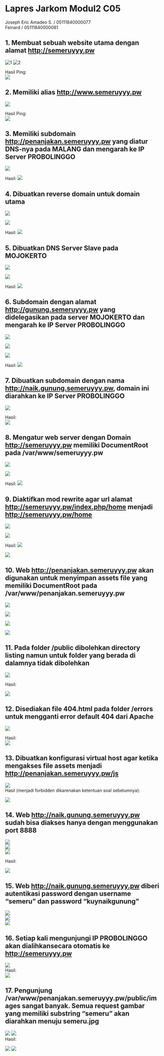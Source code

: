 # Lapres Jarkom Modul2 C05
Joseph Eric Amadeo S. / 05111840000077  
Feinard / 05111840000081

## 1. Membuat sebuah website utama dengan alamat http://semeruyyy.pw 
![1](https://lh5.googleusercontent.com/RTR_pvOtEZMWTk475htryTls1H5GyAV-zdWJJVfNkEL3q2dtfuBcuUp31IiGMxXt_UcNn66dn_DKWr3c0hWQs8W98fhZU26fOGzPXYvAdcKpthTjuohxf7c_wEvreAVBSr85ocWu)
![2](https://lh4.googleusercontent.com/FJAXFVr5CaVyj0yQ_3KIwKSft0YfRQAbnveiwpRDn9NljlLYX-1iISsSfGTc8MfmnruDXcHVSrodyFq6eqLVija2y29WHYNRo5fQpHXG9cDcO5zBMYzSP7M3jYRSNPJWcp-1edgo)  

Hasil Ping:  
![](https://lh5.googleusercontent.com/BpBRM58pPbo-_DYhTpmZithMhWP8N9rzGvTiAeenTEWV0cXc5p36nFFygx1MlTiMsDvaU-C_FW9hS3c2bCcYCEIWKBdWcexqkoVAMF7xcHOZY83xEQx7lzOuTq3mMqygxbQHi7l9)

## 2. Memiliki alias http://www.semeruyyy.pw
![]( https://lh5.googleusercontent.com/aX8BeoqJcZNsd8wmMy1oJoytIKWu2480v7gps3jPlVxBXqgVuysuAEPKsa2TnSnYTqjHeLVX5-j_hmgmTCUzzW-_yqVzvMlMEM0728uSYRNVypFa2gvbfx8GaJ85c_BcRS68KzL5)

Hasil Ping:  
![]( https://lh6.googleusercontent.com/iNBTsIHCUe9Gky8iWGPw8VeV-uwnpg8wiCM8AqugxboxFCSkdL1RbO9B6NN5piBfffXJ9EoNh_vEYfn18trYdCaBudUHtiS16KYjIPRQZ5wVG_t4iO1Z2PJE18XZlJ2NzkmyzeWT)

## 3. Memiliki subdomain http://penanjakan.semeruyyy.pw yang diatur DNS-nya pada MALANG dan mengarah ke IP Server PROBOLINGGO
![](https://lh5.googleusercontent.com/vDec0AV6JNDbe4YPvxNi8WdR2rtCmKGZeyXuGKfPtINGBNW62a0QZrmqfX_fB9FlS2WcQv4YoNfVQn6IGwHg4sZbgEuYKPKjvHE2aY2RbkcXmPoHDP8DyrWzCseYqihjQqP8QhE_)

Hasil:
![]( https://lh3.googleusercontent.com/Re4-h-qIc7bg5pThdGlx_pLYQ02z8sY7bF2gkXIg3vHq1NNCcq_kY2mwZkxtmX773GcBGiroVIZ-kf9sA3N1T40LiHxZfx7opSGAEfCZQyfYSFwWzhT4DHaTTXHQmJjDH6lIPsUs)

## 4. Dibuatkan reverse domain untuk domain utama  
![](https://lh3.googleusercontent.com/Yh2DabHXlPQntxuG8U0ktR18XcMr70GwNOtboERTzIn9rP6TB9bkPPT3_RIlZBkNnxCIR_ru3NovQTiDCJTvZXL7zpZA2Gql6PrwxacdXoK2Jvs2N5oKUY62_rPBYnzK02YYQjK8)

![]( https://lh5.googleusercontent.com/zT6QDJOYmfOpQpvOta2gJQwxrJ63xB_xlVOFEtFiktu6q9VEk6Wm1RSmbZgfa63z6pL161IXja1sOx3M-SwJliBwl37TqSDbHhBos4ycRsaikrGb0c-Tb3qzHFqgmSlQ7lnfTC4p)

Hasil:
![](https://lh5.googleusercontent.com/h4JQxSUI_IPnS80tFc_ERSAJJLTs4C9Te5xugujeIZNst1P4Cq76AqgNNuJ9cq6nSJ2tevuZwQ_rMKuOCyuVKjAYVGCNnezcrJ0ABHUy1DYYt7-DxoF_yHwL_ju25UKN2e8yrtZN)

## 5. Dibuatkan DNS Server Slave pada MOJOKERTO
![](https://lh3.googleusercontent.com/-IjHXN4SD828-NJybSuio6IxRtPcMuhVXUsCyDzzBaYB8iBsn8ukS2bq0VYl0kiZ9NvTVYC-KYYIAn6PUJZbeDV4fRz6D_pD7HNiu6Ns5zXZO8D-4y6Ul44NhghfZPZA-OKSuKdy)

![](https://lh4.googleusercontent.com/1rFjVfTsBE9-AM842rzggs-q_K6nX1OM8ZggqgoQGbIbsPXqr1KN3BaqcBzXF0vf8K_kZlYUr24K9yjV-hjxo4Og9BKc6X3KKY4ipabKavS9KlZAMmx1Btlkz3gX5fjZkiEMBWmD)

Hasil:
![](https://lh5.googleusercontent.com/i2sDUdf2hQNJyTZrDB_L3zN9EZ03F7UZ3WJzsRWsatroy8GDbDVnc1O7ieghPBt6drJi2M7LzPre_JzNXAj_1iS9cg4WXhR5f-xh4Arqagl-y0JqdxyH0SSPS4Zzifd9Z7iOv5Mo)

## 6. Subdomain dengan alamat http://gunung.semeruyyy.pw yang didelegasikan pada server MOJOKERTO dan mengarah ke IP Server PROBOLINGGO

![](https://lh4.googleusercontent.com/i9FRi3JZynFT8CPeLJqSZ1UvODOA2sMaoNyRIEtAY0Nulkm_gpWkVL0AnE028DcD_UDrqlGj3deb14Lwu1NdK69Y0hER9CPWoDL7Mj2570h7uBSO_0y1_K3e1JeinK3cEGsXbMOE)

![](https://lh3.googleusercontent.com/Fur6DkkMzx92hCBPVYatm-fbYqUwUpP12d7CAvwAWCmOn1FcsWOpEqcqIquX6f3KRCvTm8oFleL8J4K-twDvGt6INtrjbPg5g_h7OGewZHeGOmKuQpWZc9uwUKgYzV7G0PAKr1II)

![](https://lh3.googleusercontent.com/7kUYMfoB2wzH4cVQJTZpS9fuRmVUCw8e2H7istoxtnHj36tJ8Cjec_dtBeJQKCt_h1F49NPPDNa24rmhQmLdX8Ucob4eJfeNM3Qj2CeJ17xmqPQ8WsUklkWesypRlupZOmGBc7Ku)

Hasil:
![](https://lh6.googleusercontent.com/bwReI_3dIysRb5dlJXu4PpTg0bPN6zfNvApBPAVT6OBZXyiOIuJSJyF1V_VQEUCVCYm7p9MyxPdqLewb1Vm7T8UP3UVL4PIhGVkoMTMItKqcX6PH-uqf7AovtcuUgjiETdok_-BL)

## 7. Dibuatkan subdomain dengan nama http://naik.gunung.semeruyyy.pw, domain ini diarahkan ke IP Server PROBOLINGGO
![](https://lh3.googleusercontent.com/7kUYMfoB2wzH4cVQJTZpS9fuRmVUCw8e2H7istoxtnHj36tJ8Cjec_dtBeJQKCt_h1F49NPPDNa24rmhQmLdX8Ucob4eJfeNM3Qj2CeJ17xmqPQ8WsUklkWesypRlupZOmGBc7Ku)  

Hasil:  
![](https://lh6.googleusercontent.com/bwReI_3dIysRb5dlJXu4PpTg0bPN6zfNvApBPAVT6OBZXyiOIuJSJyF1V_VQEUCVCYm7p9MyxPdqLewb1Vm7T8UP3UVL4PIhGVkoMTMItKqcX6PH-uqf7AovtcuUgjiETdok_-BL)

## 8. Mengatur web server dengan Domain http://semeruyyy.pw memiliki DocumentRoot pada /var/www/semeruyyy.pw
![](https://lh4.googleusercontent.com/toYVMkFhCNdKiuXWHLXEOa7NMQ2AnP_1Ux0QC5QVE10DPivwP7l2fKfAZFTg8ttAbTmjNfmSBYJJ2aUFPCUCRfd0RgKyjrv6Q1lY6MkZGiF-O1wSV94rccknQDP1wNCUkWulNIeh)

![](https://lh4.googleusercontent.com/J7RFzHaTT7glk4Ja2lwMjeAnn214f4IIs7R8nGiIy2UI7M3zULbtmCcCLizH3AwKMvV0ySP21bO7OxwjqA9Nx35WspopycrTrL_ORPwhB74TAQC1QDjxGj5yPdtO1QoH_ePmnQgo)

Hasil:
![](https://lh5.googleusercontent.com/lnVFfSguj7pyBRWOkdIcIrd8aLx-0QZNRWvaedIkOXOq8XN3_fGDE57MIXPN-tmDE1ih3td9fbqhhILkmgDBD-SvLfXw-BDv1TAa2oF4gjzfFgFikrS698iYNLqLtufUG-L4mrwe)

## 9. Diaktifkan mod rewrite agar url alamat http://semeruyyy.pw/index.php/home menjadi http://semeruyyy.pw/home 
![](https://lh5.googleusercontent.com/JX9OKbab9FYDyA_uz4X-2XxwzgbtyQhqHf7w-8Rl_qlDlNI7WcMH5r-StzRrxAJMrZklxu0WXcpSvGx8J_v7R6h8MBkH_rltdVjM85bkRh6GgvX3eXRniErlz5A_qYujH5eywHCG)

![](https://lh6.googleusercontent.com/zz3MSN2fANIa6I1JoIEMSTeZdCTDEcJ6f-AHWFX8EJs3fJnEFdQQUVBV_j8AqvmmUn9puW_D0dQ1Fg7tuFsmyvZk8SRubkY0FfNDFx7ZHJ6ZRbVFpdO6cgkvH1s7sE9YXLnuIKsz)

Hasil:
![](https://lh4.googleusercontent.com/reiPNeyXmU4pWCnfMNGKVcP0Q85_LmR9M28R4ig98LqYKX1HQHcNux9gnKoZhgEqtmqdoyg_AZm1nAWCv1sGFTU3Ms5UJVy1LZPPVKEhBfeBU0wcjOEM9IlqCoSDfg15YDNLX9Xp)

![](https://lh4.googleusercontent.com/_oHEg2PlGEO9GT4fvFfVVzmzeQmdYAR_15LXw92K-X7cMAX3w0QXstJA6QLz7NVJmnKzTG--2cmtrelMj_snCkYuRfdrBLHmAszJgAvPlqk9wXneDvVHTJ4UndW4gpMez_dBZ0cr)

## 10. Web http://penanjakan.semeruyyy.pw akan digunakan untuk menyimpan assets file yang memiliki DocumentRoot pada /var/www/penanjakan.semeruyyy.pw
![](https://lh5.googleusercontent.com/IcbSepoE0KZEcPbpx6zpOE8l6TtvLPBNWBc0oL-CVYTUGJExeB2Doj6amqrDOwdrnY8CU8ojLw6TAAwRoA6DSP5yEVIO-j4NSzbIsQRxkNNDmzbiEhpNs9kfx9X2IH_YS408UOOw)

![](https://lh3.googleusercontent.com/U2XuMuog4vwK9KElqX0URcuIJ4c6suK3_fwD0qPjkicBAtk3N7BjaAyUCv4TC0aDMwIFhTKsGG4CKSGtiX8VPI83EgIRC99rGtiKfPY7Oo7Pn0HofQu98dqZWiqZ5S2TYR2xgz0O)

![](https://lh6.googleusercontent.com/8Hp_4TjBTRMVGYGbITfA1cJ6oI9hZCFVN266JaMrIpG4mH3ivDpaXrBIj1hzTdOrYiOmdSwtKcbzXqSKLBSlUKN4QuWYePYPkNJcklIowQkE7w5RukQtFXxliSDXoeqaus5i821t)

![](https://lh5.googleusercontent.com/WXwrXdSL_rVDP6yJoxKhfXENTWo-OSewX3HW8lLCljYiObowj9Sps-bJW5S2hRwM1lAD8whKk9dey3qrJRBaqIFy56JSJmexRT8HRkuNM3Omb9Ceanp4iqV5fbZD8_xn0wZFwNRR)

## 11. Pada folder /public dibolehkan directory listing namun untuk folder yang berada di dalamnya tidak dibolehkan
![](https://lh4.googleusercontent.com/jM8kTwXAEXCx1Cnpum7xcEp4sjdobx0NPcStwCTdFQ41NUnQ2W0ZixZSpYhlVqdMcyAfa3F1SCEULi6MvSGdsIaMToMSSXqtju4hk6PwzHjJGGNyAMwNVkXbNqTZstudZUFoSFv6)

Hasil:

![](https://lh3.googleusercontent.com/3BrIOywRmFHEuJ05Z-J9_qCJ78Wp315CZ3-oaTh1LOj5OwKobeWReOXFH88G91VLN7-KVvza54fdxOUpqjTsZS-Pg-BBmnYUsoMLrvKAXd8__MX_Bd6z1wsTl4mR8h2ZKlNcHcec)  

## 12. Disediakan file 404.html pada folder /errors untuk mengganti error default 404 dari Apache

![](https://lh4.googleusercontent.com/cY97lxIJ5Q4IIxuLtVpGPZSf4ITX02qUFdiD4sWk-99REHplELj68rm6p_DCTl-suajreaBT2XFjjjnW--nS3vZYRDYOwLd6KKae6AQqrct_6SIaEG1I-G-ZglrPZQVQ6hhRP9wM)

Hasil:  
![](https://lh4.googleusercontent.com/0DeHVKm_dXgnHTQLPD-yTvikW3UcA0N61Q9fyYxiOms3TCROVI8JZSZ4e-IOqpWh_wkdNDUquWJNQ6RnjTsZWlATN_METQ2OgE7V_xK1HoitBE-gmLy5o8H5f7_L7i_lKN2x89Zm)
## 13. Dibuatkan konfigurasi virtual host agar ketika mengakses file assets menjadi http://penanjakan.semeruyyy.pw/js
![](https://lh3.googleusercontent.com/RXNsEaBIKjz0Yklei-rFuK56veske6ltZmAXKlqkpLYb6nL-DCqpgBi5G8Nv-J5KA5n_v8oFC9CSNTn2Gr2zknNg7p8IyyU7Y6orYSNlzO_Ph5Lv5BD2SdpQeHn4aSd6RYsEtenn)  
Hasil (menjadi forbidden dikarenakan ketentuan soal sebelumnya):  

![](https://lh5.googleusercontent.com/Ap7OvFwFlFYlPSglEWTd-vY5JUgMyDoVGc4yodZc2d4QpPghOCyWPteoc1qVYLYZFE8aAN1jNHj-LJoXS8OnIZleUD6kQefOj7eqVd43ntGi1C7SaEDrQV3OsmffiFRd-DBmzzYf)

## 14. Web http://naik.gunung.semeruyyy.pw sudah bisa diakses hanya dengan menggunakan port 8888
![](https://lh3.googleusercontent.com/CwhpGHN5io_3DWlX3ohmuCUwP2HGl7DqpHMP5q0Cx7vJaxc7wHqSWKRsstYkPMq0aAMkLJuurRA_20YO4e-beHrAlQPk6_2on8CBOb4_QJoCeAZL_uXsJ5e_a6DcY21NVa24iEnu)  
![](https://lh3.googleusercontent.com/LYVf7D8IgEC96GQB3LoHAyZ480b4DMW_dhzrl3EB4j3iTL0hyVfyDbl0DrjtunvBmc449jjMQnwW18-oQdn-V1tfKyyG8l6XIq88CELZuoJS62ch7MSUGWSrERefrMk20rHuAGbQ)  
![](https://lh6.googleusercontent.com/e2H1ZbCo8an1uzrJmdeZEUQUHtENWqdyi7blWOLwX6zwosJSgs15N3ExxuWgN9pI8qL4YPg-wY6miufyk08y0WS-a4PDS6hABJNxZrP6ealUOvBIwqc-r9Cp6o3-G4vguU_eC8_B) 

Hasil:  

![](https://lh4.googleusercontent.com/ZUE_vxpCaUNg06UEJs4ADIWh3nuRatxOZBprdmWvjA5NEHK96hlvQl_KFtYw9R6yjPJ-Jdb_bghqiumI87pNBGDgvRlIi3hW8uh4TVTMWya2DKQQBZlyic4Yoajzlna83YI4AOuQ)
## 15. Web http://naik.gunung.semeruyyy.pw diberi autentikasi password dengan username “semeru” dan password “kuynaikgunung”
![](https://lh4.googleusercontent.com/ESlGcaEXeBccHhFyXuAc_dHfLAJ6fncpWIH8Q30sEAReTTjCspGH34-sEDB9e3N6_WqwsYwGzoCba58bil-Lds2Obi1V94r4fMbI_Rw9RDIo08jZpq5TjEcIZkpsmTP4plujXlgp)  
![](https://lh6.googleusercontent.com/qd5aU1Zi6AlyDABhbyjS-m2lA9V8ZAw0BnF3uNgCdzg7kTgWsBZN7sb9VbpQtt51AIO22EWL-qyJFLBi__cK11K6Evh_t-N95SsPqi0hqyMh11XA17TBE3CnCKdVjt0ti3iYLDan)  
![](https://lh5.googleusercontent.com/J9FV4NKlmX4WnRxXGAGu21vzZf_8nvH7Gwb3eRqFmVt25X1aViP2_xJMSYRFcpIx2-qjO8rgPhNOIEUkUucTZAKXr8E68ebQ3c-nPJAUaOR_zbQ1YRuDk29EoUMffgADJxc2Bo_E)  

## 16. Setiap kali mengunjungi IP PROBOLINGGO akan dialihkansecara otomatis ke http://semeruyyy.pw
![](https://lh4.googleusercontent.com/a2F091GOKtOwcaAdUNmuGG2NJMbto46GDcglNI3JA05dWNADt7hMDoF5z7Gwi5UZ_sSeMuFdYbyYa6uY4T5FPDcfy8DUaFZVw-TeHiuv-lNIrOtQXLYHGv41zeId0ifJvMWb6-TQ)  
Hasil:  
![](https://lh5.googleusercontent.com/FSEtKmSbstbNuIIs6_6t_6MFhSn3jQxaDSwYMIXNTuSHYH2pfCtiuM4PIfFzJ7Z1bkas62c-CS3TF8DfPQrZ9CdafKBD4I6D3vKJwgBJHCxGFnljTJWe3KR4j2V4c7oDYJ4Su54L)

## 17. Pengunjung /var/www/penanjakan.semeruyyy.pw/public/images sangat banyak. Semua request gambar yang memiliki substring “semeru” akan diarahkan menuju semeru.jpg

![](https://lh5.googleusercontent.com/HrtAKqgsMLY5TceIwm_5QEB2rINx4Hs_C6QzdD14i9ogiwkcPdDG1UaSrByNrhivyKXztedUi6wL6sNq2c2FkSw0R7WbF0QLQbrPEz9Nnw0M2kW_Fh62cIrEEadGBsnEFOaMPKAD)
![](https://lh6.googleusercontent.com/ujhdKwcFM9wYWTHT9ST6qIfjrZANzvPfP7t-X8qyi68IUaNUJDMKjeD2p4FYFWBjwMFpXj5YGm_AagU9xxkoekdb_3CaTYeHe8cTJqyLUYEhvlOmyxNBmOGkmKXC9mZjFtWLtFT8)  
Hasil:  

![](https://lh3.googleusercontent.com/UpkUZgfyEHaR-QnmraTx3I10QzJsflQj4aLj9iTogvmsyjJiexzu16z2jcEYnD2m4tFa_aas62nl3h124UVwjsBw-GklNNW19qSQz4GH6S7CaclYgUG--pvcWKjNtmzXIxTzfIqr)
![](https://lh4.googleusercontent.com/eFO7W5qWQ4v5d1ApTBv4uNmXfSmFZROlP9Zs_4YiFmnC530D7o0DgU3MHTP5Ti_chv-TFJcNyrWMq6_JAEMaPX7P-FQ8t-d62bi5Hq6glkTyTAk37jKt_XMqEvvdn1rditBZ2xDL)

